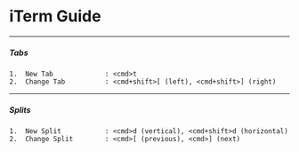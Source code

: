 # iTerm Guide

----------------------------------------------------------------------------------------------------
##### Tabs

```
1.  New Tab             : <cmd>t
2.  Change Tab          : <cmd+shift>[ (left), <cmd+shift>] (right) 
```

----------------------------------------------------------------------------------------------------
##### Splits

```
1.  New Split           : <cmd>d (vertical), <cmd+shift>d (horizontal)
2.  Change Split        : <cmd>[ (previous), <cmd>] (next) 
```

